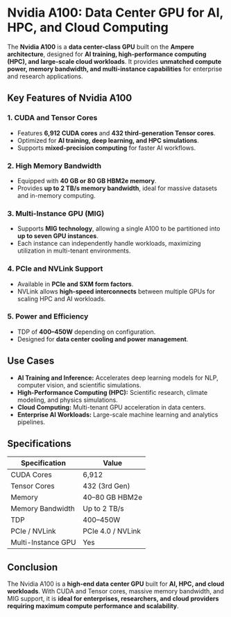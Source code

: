 # Nvidia A100: Data Center GPU for AI, HPC, and Cloud Computing

The **Nvidia A100** is a **data center-class GPU** built on the **Ampere architecture**, designed for **AI training, high-performance computing (HPC), and large-scale cloud workloads**. It provides **unmatched compute power, memory bandwidth, and multi-instance capabilities** for enterprise and research applications.

## Key Features of Nvidia A100

### 1. **CUDA and Tensor Cores**

* Features **6,912 CUDA cores** and **432 third-generation Tensor cores**.
* Optimized for **AI training, deep learning, and HPC simulations**.
* Supports **mixed-precision computing** for faster AI workflows.

### 2. **High Memory Bandwidth**

* Equipped with **40 GB or 80 GB HBM2e memory**.
* Provides **up to 2 TB/s memory bandwidth**, ideal for massive datasets and in-memory computing.

### 3. **Multi-Instance GPU (MIG)**

* Supports **MIG technology**, allowing a single A100 to be partitioned into **up to seven GPU instances**.
* Each instance can independently handle workloads, maximizing utilization in multi-tenant environments.

### 4. **PCIe and NVLink Support**

* Available in **PCIe and SXM form factors**.
* NVLink allows **high-speed interconnects** between multiple GPUs for scaling HPC and AI workloads.

### 5. **Power and Efficiency**

* TDP of **400–450W** depending on configuration.
* Designed for **data center cooling and power management**.

## Use Cases

* **AI Training and Inference:** Accelerates deep learning models for NLP, computer vision, and scientific simulations.
* **High-Performance Computing (HPC):** Scientific research, climate modeling, and physics simulations.
* **Cloud Computing:** Multi-tenant GPU acceleration in data centers.
* **Enterprise AI Workloads:** Large-scale machine learning and analytics pipelines.

## Specifications

| Specification      | Value             |
| ------------------ | ----------------- |
| CUDA Cores         | 6,912             |
| Tensor Cores       | 432 (3rd Gen)     |
| Memory             | 40–80 GB HBM2e    |
| Memory Bandwidth   | Up to 2 TB/s      |
| TDP                | 400–450W          |
| PCIe / NVLink      | PCIe 4.0 / NVLink |
| Multi-Instance GPU | Yes               |

## Conclusion

The Nvidia A100 is a **high-end data center GPU** built for **AI, HPC, and cloud workloads**. With CUDA and Tensor cores, massive memory bandwidth, and MIG support, it is **ideal for enterprises, researchers, and cloud providers requiring maximum compute performance and scalability**.
